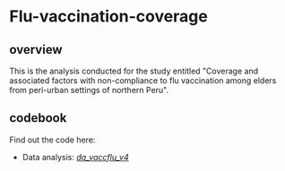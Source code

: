 # Flu-vaccination-coverage
## overview
This is the analysis conducted for the study entitled "Coverage and associated factors with non-compliance to flu vaccination among elders from peri-urban settings of northern Peru".

## codebook
Find out the code here:
- Data analysis: [_da_vaccflu_v4_](https://github.com/culquichicon/El-Nino-amendment/blob/master/da_enmienda_v5.do)
